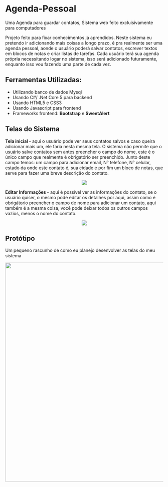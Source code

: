 # Agenda-Pessoal
Uma Agenda para guardar contatos, Sistema web feito excluisivamente para computadores

Projeto feito para fixar conhecimentos já aprendidos. Neste sistema eu pretendo ir adicionando mais coisas a longo prazo, é pra realmente ser uma agenda pessoal,
aonde o usuário poderá salvar contatos, escrever textos em blocos de notas e criar listas de tarefas. Cada usuário terá sua agenda própria necessitando logar no sistema, isso 
será adicionado futuramente, enquanto isso vou fazendo uma parte de cada vez.

## Ferramentas Utilizadas:

- Utilizando banco de dados Mysql
- Usando C#/ .Net Core 5 para backend
- Usando HTML5 e CSS3
- Usando Javascript para frontend
- Frameworks frontend: <strong>Bootstrap</strong> e <strong>SweetAlert</strong>

## Telas do Sistema

<strong> Tela inicial </strong>- aqui o usuário pode ver seus contatos salvos e caso queira adicionar mais um, ele faria nesta mesma tela. O sistema não permite que o usuário salve contatos sem antes preencher o campo do nome, este é o único campo que realmente é obrigatório ser preenchido. Junto deste campo temos: um campo para adicionar email, N° telefone,
N° celular, estado da onde este contato é, sua cidade e por fim um bloco de notas, que serve para fazer uma breve descrição do contato.

<div align="center" display="flex">
  <img src=https://user-images.githubusercontent.com/87936511/156566739-4beca511-b28f-4ac0-bd15-c33fd05284ef.png>
</div>

<strong>Editar Informações </strong>- aqui é possível ver as informações do contato, se o usuário quiser, o mesmo pode editar os detalhes por aqui, assim como é obrigátorio
preencher o campo de nome para adicionar um contato, aqui também é a mesma coisa, você pode deixar todos os outros campos vazios, menos o nome do contato.

<div align="center" display="flex">
  <img src=https://user-images.githubusercontent.com/87936511/156770036-90c9e2a5-65f7-461b-a021-31fadb414be7.png />
</div>

## Protótipo

Um pequeno rascunho de como eu planejo desenvolver as telas do meu sistema

<div align="center">
  <img height="700em" width="900em" src=https://user-images.githubusercontent.com/87936511/156570187-e43e2921-996f-40e0-99f0-866c426ae089.png />
</div>
